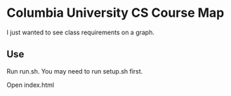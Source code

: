 # Columbia University CS Course Map

I just wanted to see class requirements on a graph. 

## Use

Run run.sh. You may need to run setup.sh first.

Open index.html
